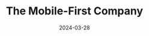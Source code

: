 ---  
layout: startup_page  
title: "The Mobile-First Company"  
id: "themobilefirstcompany.com"  
permalink: "/themobilefirstcompanythemobilefirstcompany.com03282024/"  
website: "https://www.themobilefirstcompany.com/"  
funding_round: "Pre-Seed"  
funding_amount: "€3.5M"  
investors: "Lightspeed Venture Partners, Emblem, Xavier Niel (Kima Ventures), Thibaud Elzière (Hexa), Jean-Baptiste Hironde (MWM), Rodolphe Ardant (Spendesk)"  
about: "The Mobile-First Company develops a suite of mobile-first B2B apps designed for small and medium-sized businesses. Focusing on single-purpose apps that solve specific business needs, it aims to provide user-friendly solutions unlike complex enterprise software. The company prioritizes speed and iteration, launching, testing, and adapting its apps based on market feedback."  
markets: "B2B, SaaS, Mobile Computing Software Products"  
hq: "Paris, Île-de-France, France"  
founded_year: "2023"  
linkedin: "https://www.linkedin.com/company/the-mobile-first-company"  
twitter: ""  
instagram: ""  
facebook: ""  
crunchbase: "https://www.crunchbase.com/organization/the-mobile-first-company?utm_source=linkedin&utm_medium=referral&utm_campaign=linkedin_companies&utm_content=profile_cta_anon&trk=funding_crunchbase"  
pitchbook: "https://pitchbook.com/profiles/company/568908-64"  

date_display: "28-Mar-2024"  
date: "2024-03-28"

# SEO Optimization  
meta_title: "The Mobile-First Company - Pre-Seed Funding (€3.5M)"  
meta_description: "The Mobile-First Company, The Mobile-First Company develops a suite of mobile-first B2B apps designed for small and medium-sized businesses. Focusing on single-purpose apps tha..."  
meta_keywords: "The Mobile-First Company, B2B, SaaS, Mobile Computing Software Products, Pre-Seed funding"  
canonical_url: "https://startup.projectstartups.com/themobilefirstcompanythemobilefirstcompany.com03282024/"  
---